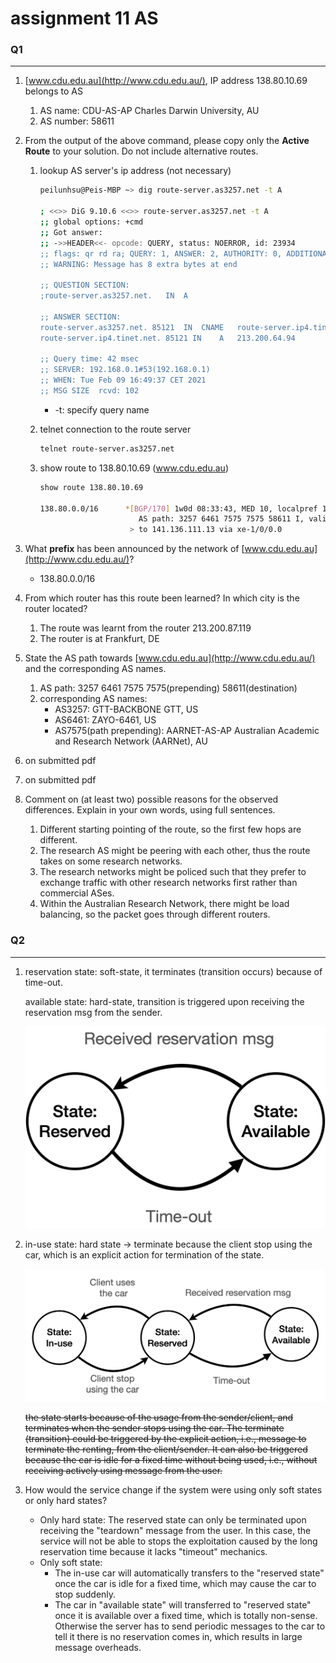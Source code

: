 # assignment 11 AS

### Q1

---

1. [www.cdu.edu.au](http://www.cdu.edu.au/), IP address 138.80.10.69 belongs to AS
    1. AS name: CDU-AS-AP Charles Darwin University, AU
    2. AS number: 58611
2. From the output of the above command, please copy only the **Active Route** to your solution.
Do not include alternative routes.
    1. lookup AS server's ip address (not necessary)

        ```bash
        peilunhsu@Peis-MBP ~> dig route-server.as3257.net -t A

        ; <<>> DiG 9.10.6 <<>> route-server.as3257.net -t A
        ;; global options: +cmd
        ;; Got answer:
        ;; ->>HEADER<<- opcode: QUERY, status: NOERROR, id: 23934
        ;; flags: qr rd ra; QUERY: 1, ANSWER: 2, AUTHORITY: 0, ADDITIONAL: 0
        ;; WARNING: Message has 8 extra bytes at end

        ;; QUESTION SECTION:
        ;route-server.as3257.net.	IN	A

        ;; ANSWER SECTION:
        route-server.as3257.net. 85121	IN	CNAME	route-server.ip4.tinet.net.
        route-server.ip4.tinet.net. 85121 IN	A	213.200.64.94

        ;; Query time: 42 msec
        ;; SERVER: 192.168.0.1#53(192.168.0.1)
        ;; WHEN: Tue Feb 09 16:49:37 CET 2021
        ;; MSG SIZE  rcvd: 102
        ```

        - -t: specify query name
    2. telnet connection to the route server

        ```bash
        telnet route-server.as3257.net
        ```

    3. show route to 138.80.10.69 (www.cdu.edu.au)

        ```bash
        show route 138.80.10.69

        138.80.0.0/16      *[BGP/170] 1w0d 08:33:43, MED 10, localpref 100, from 213.200.87.119
                              AS path: 3257 6461 7575 7575 58611 I, validation-state: unverified
                            > to 141.136.111.13 via xe-1/0/0.0
        ```

3. What **prefix** has been announced by the network of [www.cdu.edu.au](http://www.cdu.edu.au/)?
    - 138.80.0.0/16
4. From which router has this route been learned? In which city is the router located?
    1. The route was learnt from the router 213.200.87.119
    2. The router is at Frankfurt, DE
5. State the AS path towards [www.cdu.edu.au](http://www.cdu.edu.au/) and the corresponding AS names.
    1. AS path: 3257 6461 7575 7575(prepending) 58611(destination)
    2. corresponding AS names: 
        - AS3257: GTT-BACKBONE GTT, US
        - AS6461: ZAYO-6461, US
        - AS7575(path prepending): AARNET-AS-AP Australian Academic and Research Network (AARNet), AU
6. on submitted pdf
7. on submitted pdf
8. Comment on (at least two) possible reasons for the observed differences. Explain in your
own words, using full sentences.
    1. Different starting pointing of the route, so the first few hops are different.
    2. The research AS might be peering with each other, thus the route takes on some research networks.
    3. The research networks might be policed such that they prefer to exchange traffic with other research networks first rather than commercial ASes.
    4. Within the Australian Research Network, there might be load balancing, so the packet goes through different routers.

### Q2

---

1. reservation state: soft-state, it terminates (transition occurs) because of time-out.

    available state:  hard-state, transition is triggered upon receiving the reservation msg from the sender.

    ![assignment%2011%20AS%202115647aa65e41c29610461af16d6e50/Untitled.png](assignment%2011%20AS%202115647aa65e41c29610461af16d6e50/Untitled.png)

2. in-use state: hard state → terminate because the client stop using the car, which is an explicit action for termination of the state.

    ![assignment%2011%20AS%202115647aa65e41c29610461af16d6e50/Screen_Shot_2021-03-04_at_11.06.33_AM.png](assignment%2011%20AS%202115647aa65e41c29610461af16d6e50/Screen_Shot_2021-03-04_at_11.06.33_AM.png)

    ~~the state starts because of the usage from the sender/client, and terminates when the sender stops using the car. The terminate (transition) could be triggered by the explicit action, i.e., message to terminate the renting, from the client/sender. It can also be triggered because the car is idle for a fixed time without being used, i.e., without receiving actively using message from the user.~~

3. How would the service change if the system were using only soft states or only hard states?
    - Only hard state: The reserved state can only be terminated upon receiving the "teardown" message from the user. In this case, the service will not be able to stops the exploitation caused by the long reservation time because it lacks "timeout" mechanics.
    - Only soft state:
        - The in-use car will automatically transfers to the "reserved state" once the car is idle for a fixed time, which may cause the car to stop suddenly.
        - The car in "available state" will transferred to "reserved state" once it is available over a fixed time, which is totally non-sense. Otherwise the server has to send periodic messages to the car to tell it there is no reservation comes in, which results in large message overheads.